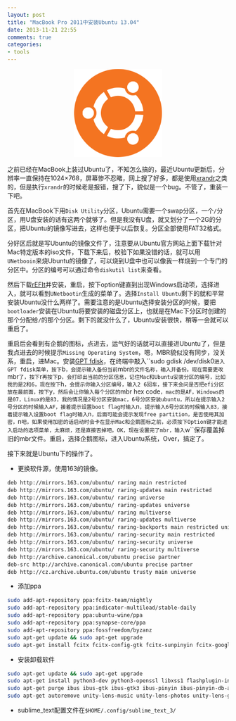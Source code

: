 ```yaml
---
layout: post
title: "MacBook Pro 2011中安装Ubuntu 13.04"
date: 2013-11-21 22:55
comments: true
categories: 
- tools
---
```

<center><p><img src="/images/logoubuntu.png" width="200" height="200" alt="ubuntu"></p></center>

之前已经在MacBook上装过Ubuntu了，不知怎么搞的，最近Ubuntu更新后，分辨率一直保持在1024×768，屏幕惨不忍睹，网上搜了好多，都是使用[xrandr](https://wiki.ubuntu.com/X/Config/Resolution)之类的，但是执行``xrandr``的时候老是报错，搜了下，貌似是一个bug。不管了，重装一下吧。

首先在MacBook下用``Disk Utility``分区，Ubuntu需要一个swap分区，一个``/``分区，用U盘安装的话有这两个就够了。但是我没有U盘，就又划分了一个2G的分区，把Ubuntu的镜像写进去，这样也便于以后恢复。分区全部使用FAT32格式。

分好区后就是写Ubuntu的镜像文件了，注意要从Ubuntu官方网站上面下载针对Mac特定版本的iso文件，下载下来后，校验下如果没错的话，就可以用``UNetbooin``来烧Ubuntu的镜像了，可以烧到U盘中也可以像我一样烧到一个专门的分区中。分区的编号可以通过命令``diskutil list``来查看。

<!-- more -->

然后下载[rEFIt](http://refit.sourceforge.net/)并安装，重启，按下option键直到出现Windows启动项，选择进入，就可以看到``UNetbootin``生成的菜单了。选择``Install Ubuntu``剩下的就和平常安装Ubuntu没什么两样了。需要注意的是Ubuntu选择安装分区的时候，要把``bootloader``安装在Ubuntu将要安装的磁盘分区上，也就是在Mac下分区时创建的那个分配给``/``的那个分区。剩下的就没什么了，Ubuntu安装很快，稍等一会就可以重启了。

重启后会看到有企鹅的图标，点进去，运气好的话就可以直接进Ubuntu了，但是我点进去的时候提示``Missing Operating System``，嗯，MBR貌似没有同步，没关系，重启，进Mac。安装[GPT fdisk]("http://sourceforge.net/projects/gptfdisk/")，在终端中敲入``sudo gdisk /dev/disk0``进入GPT fdisk菜单，按下``b``，会提示输入备份当前``mbr``的文件名称，输入并备份。现在需要更改``mbr``了，按下``r``再按下``p``，会打印出当前的分区信息，记住Mac和Ubuntu安装分区的编号，比如我的是2和6，现在按下``h``，会提示你输入分区编号，输入2 6回车，接下来会问是否把efi分区放在最前面，按下``y``，然后会让你输入每个分区的``mbr hex code``，mac的是AF，Windows的是07，Linux的是83，我的情况是2号分区安装mac，6号分区安装ubuntu，所以在提示输入2号分区的时候输入AF，接着提示设置boot flag时输入``n``，提示输入6号分区的时候输入83，接着提示输入设置boot flag时输入``n``，后面可能会提示发现free partition，是否使用其加密，``n``吧，如果使用加密的话启动时会卡在显示Mac和企鹅图标之前，必须按下Option键才能进入启动的选项菜单，太麻烦，还是直接否掉吧。OK，现在设置完了mbr，输入``w``保存覆盖掉旧的mbr文件。重启，选择企鹅图标，进入Ubuntu系统，Over，搞定了。

接下来就是Ubuntu下的操作了。

+ 更换软件源，使用163的镜像。
```bash
deb http://mirrors.163.com/ubuntu/ raring main restricted
deb http://mirrors.163.com/ubuntu/ raring-updates main restricted
deb http://mirrors.163.com/ubuntu/ raring universe
deb http://mirrors.163.com/ubuntu/ raring-updates universe
deb http://mirrors.163.com/ubuntu/ raring multiverse
deb http://mirrors.163.com/ubuntu/ raring-updates multiverse
deb http://mirrors.163.com/ubuntu/ raring-backports main restricted universe multiverse
deb http://mirrors.163.com/ubuntu/ raring-security main restricted
deb http://mirrors.163.com/ubuntu/ raring-security universe
deb http://mirrors.163.com/ubuntu/ raring-security multiverse
deb http://archive.canonical.com/ubuntu precise partner
deb-src http://archive.canonical.com/ubuntu precise partner
deb http://cz.archive.ubuntu.com/ubuntu trusty main universe
```

+ 添加ppa
```bash
sudo add-apt-repository ppa:fcitx-team/nightly
sudo add-apt-repository ppa:indicator-multiload/stable-daily
sudo add-apt-repository ppa:ubuntu-wine/ppa
sudo add-apt-repository ppa:synapse-core/ppa
sudo add-apt-repository ppa:fossfreedom/byzanz
sudo apt-get update && sudo apt-get upgrade
sudo apt-get install fcitx fcitx-config-gtk fcitx-sunpinyin fcitx-googlepinyin fcitx-module-cloudpinyin  fcitx-sogoupinyin fcitx-table-all indicator-multiload wine synapse byzanz mtp-tools mtpfs
```

+ 安装卸载软件
```bash 
sudo apt-get update && sudo apt-get upgrade
sudo apt-get install python3-dev python3-openssl libxss1 flashplugin-installer mplayer vim git-core tig xclip zathura unrar p7zip-full  p7zip-rar zip unzip rar chmsee bleachbit preload goldendict goldendict-wordnet tcpdump mtr curl nscd ack-grep meld
sudo apt-get purge ibus ibus-gtk ibus-gtk3 ibus-pinyin ibus-pinyin-db-android ibus-table
sudo apt-get autoremove unity-lens-music unity-lens-photos unity-lens-gwibber unity-lens-shopping unity-lens-video
```

+ sublime_text配置文件在``$HOME/.config/sublime_text_3/``
